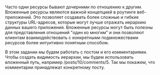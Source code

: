 Часто одни ресурсы бывают дочерними по отношению к другим. Вложенные ресурсы являются важной концепцией в роутинге веб-приложений.
Это позволяет создавать более сложные и гибкие структуры URL-адресов, которые могут лучше отражать иерархию данных вашего приложения.
Вложенные ресурсы могут быть полезны для представления отношений "один ко многим" и они позволяют клиентам взаимодействовать
с конкретными подмножествами ресурсов более интуитивно понятным способом.

В этом задании мы будем работать с постом и его комментариями. Чтобы создать видимость иерархии,
мы будем использовать вложенный путь, например /posts/10/comments/5.
Так мы покажем, что комментарии принадлежат конкретному посту.
